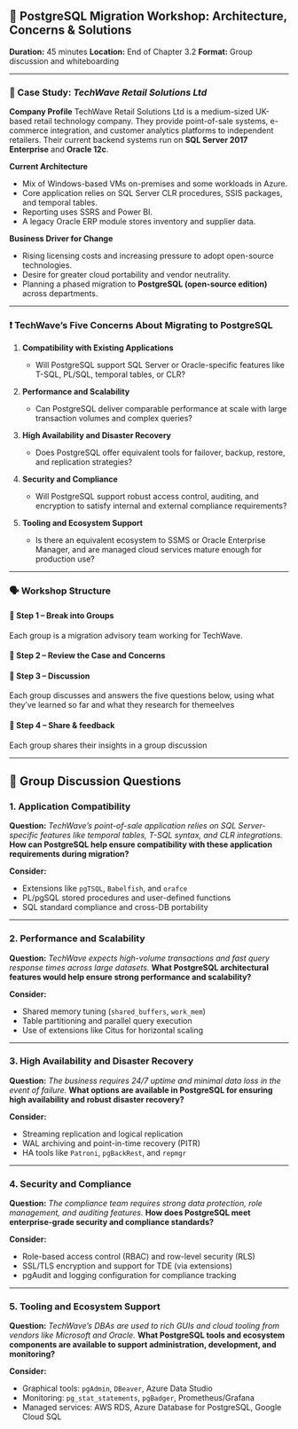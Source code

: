 

## 🧠 PostgreSQL Migration Workshop: Architecture, Concerns & Solutions

**Duration:** 45 minutes
**Location:** End of Chapter 3.2
**Format:** Group discussion and whiteboarding

---

### 🏢 Case Study: *TechWave Retail Solutions Ltd*

**Company Profile**
TechWave Retail Solutions Ltd is a medium-sized UK-based retail technology company. They provide point-of-sale systems, e-commerce integration, and customer analytics platforms to independent retailers. Their current backend systems run on **SQL Server 2017 Enterprise** and **Oracle 12c**.

**Current Architecture**

* Mix of Windows-based VMs on-premises and some workloads in Azure.
* Core application relies on SQL Server CLR procedures, SSIS packages, and temporal tables.
* Reporting uses SSRS and Power BI.
* A legacy Oracle ERP module stores inventory and supplier data.

**Business Driver for Change**

* Rising licensing costs and increasing pressure to adopt open-source technologies.
* Desire for greater cloud portability and vendor neutrality.
* Planning a phased migration to **PostgreSQL (open-source edition)** across departments.

---

### ❗ TechWave’s Five Concerns About Migrating to PostgreSQL

1. **Compatibility with Existing Applications**

   * Will PostgreSQL support SQL Server or Oracle-specific features like T-SQL, PL/SQL, temporal tables, or CLR?

2. **Performance and Scalability**

   * Can PostgreSQL deliver comparable performance at scale with large transaction volumes and complex queries?

3. **High Availability and Disaster Recovery**

   * Does PostgreSQL offer equivalent tools for failover, backup, restore, and replication strategies?

4. **Security and Compliance**

   * Will PostgreSQL support robust access control, auditing, and encryption to satisfy internal and external compliance requirements?

5. **Tooling and Ecosystem Support**

   * Is there an equivalent ecosystem to SSMS or Oracle Enterprise Manager, and are managed cloud services mature enough for production use?

---

### 🗣 Workshop Structure

#### 🔹 Step 1 – Break into Groups 

Each group is a migration advisory team working for TechWave.

#### 🔹 Step 2 – Review the Case and Concerns 


#### 🔹 Step 3 – Discussion 

Each group discusses and answers the five questions below, using what they’ve learned so far and what they research for themeelves

#### 🔹 Step 4 – Share & feedback

Each group shares  their insights in a group discussion

---



## 🧩 **Group Discussion Questions**

### **1. Application Compatibility**

**Question:**
*TechWave’s point-of-sale application relies on SQL Server-specific features like temporal tables, T-SQL syntax, and CLR integrations.*
**How can PostgreSQL help ensure compatibility with these application requirements during migration?**

**Consider:**

* Extensions like `pgTSQL`, `Babelfish`, and `orafce`
* PL/pgSQL stored procedures and user-defined functions
* SQL standard compliance and cross-DB portability

---

### **2. Performance and Scalability**

**Question:**
*TechWave expects high-volume transactions and fast query response times across large datasets.*
**What PostgreSQL architectural features would help ensure strong performance and scalability?**

**Consider:**

* Shared memory tuning (`shared_buffers`, `work_mem`)
* Table partitioning and parallel query execution
* Use of extensions like Citus for horizontal scaling

---

### **3. High Availability and Disaster Recovery**

**Question:**
*The business requires 24/7 uptime and minimal data loss in the event of failure.*
**What options are available in PostgreSQL for ensuring high availability and robust disaster recovery?**

**Consider:**

* Streaming replication and logical replication
* WAL archiving and point-in-time recovery (PITR)
* HA tools like `Patroni`, `pgBackRest`, and `repmgr`

---

### **4. Security and Compliance**

**Question:**
*The compliance team requires strong data protection, role management, and auditing features.*
**How does PostgreSQL meet enterprise-grade security and compliance standards?**

**Consider:**

* Role-based access control (RBAC) and row-level security (RLS)
* SSL/TLS encryption and support for TDE (via extensions)
* pgAudit and logging configuration for compliance tracking

---

### **5. Tooling and Ecosystem Support**

**Question:**
*TechWave’s DBAs are used to rich GUIs and cloud tooling from vendors like Microsoft and Oracle.*
**What PostgreSQL tools and ecosystem components are available to support administration, development, and monitoring?**

**Consider:**

* Graphical tools: `pgAdmin`, `DBeaver`, Azure Data Studio
* Monitoring: `pg_stat_statements`, `pgBadger`, Prometheus/Grafana
* Managed services: AWS RDS, Azure Database for PostgreSQL, Google Cloud SQL



